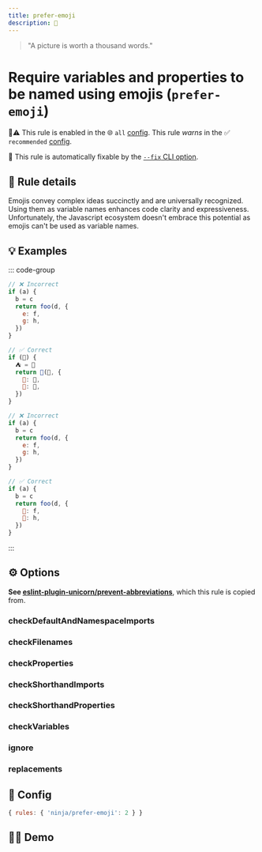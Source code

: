 ```yaml
---
title: prefer-emoji
description: 💩
---
```


<script setup lang="ts">
import CodeEditor from '../../.vitepress/theme/components/code-editor.vue';
import {ruleName, presetConfigs, initialText} from '../../src/sample-code/prefer-emoji.js';
</script>

> "A picture is worth a thousand words."

# Require variables and properties to be named using emojis (`prefer-emoji`)

💼⚠️ This rule is enabled in the 🌐 `all` [config](/configs/). This rule _warns_ in the ✅ `recommended` [config](/configs/).

🔧 This rule is automatically fixable by the [`--fix` CLI option](https://eslint.org/docs/latest/user-guide/command-line-interface#--fix).

<!-- end auto-generated rule header -->

## 📖 Rule details

Emojis convey complex ideas succinctly and are universally recognized. Using
them as variable names enhances code clarity and expressiveness. Unfortunately,
the Javascript ecosystem doesn't embrace this potential as emojis can't be used
as variable names.

## 💡 Examples

::: code-group

```js [Check all]
// ❌ Incorrect
if (a) {
  b = c
  return foo(d, {
    e: f,
    g: h,
  })
}

// ✅ Correct
if (🍪) {
  ⛺️ = 🧲
  return 🐷️(🤹, {
    🦄: 🍭,
    🌺: 🙈,
  })
}
```

```js [Check properties only]
// ❌ Incorrect
if (a) {
  b = c
  return foo(d, {
    e: f,
    g: h,
  })
}

// ✅ Correct
if (a) {
  b = c
  return foo(d, {
    🦄: f,
    🌺: h,
  })
}
```

:::

## ⚙️ Options

**See
[eslint-plugin-unicorn/prevent-abbreviations](https://github.com/sindresorhus/eslint-plugin-unicorn/blob/main/docs/rules/prevent-abbreviations.md)**,
which this rule is copied from.

### checkDefaultAndNamespaceImports

### checkFilenames

### checkProperties

### checkShorthandImports

### checkShorthandProperties

### checkVariables

### ignore

### replacements

## 🔧 Config

```js
{ rules: { 'ninja/prefer-emoji': 2 } }
```

## 🧑‍💻 Demo

<CodeEditor :rule="ruleName" :text="initialText" :presetConfigs="presetConfigs" />
